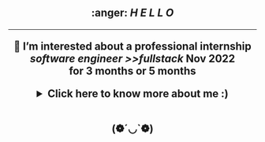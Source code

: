 <h2 align="center">
	:anger: <i>H E L L O </i>
</p>

---

  <p align=center>🍏 I’m interested about a professional internship  <i> software engineer >>fullstack </i>
	 Nov 2022 <br>for 3 months or 5 months 

 
	  
	  


</p>

<details>
 <summary>Click here to know more about me :)</summary>

 <div align="center">
 <table><tr><td valign="top" width="50%">
	 
  <br> I 've started  my curriculum at the Holberton School Paris, France in January 2022 
 
  💬 Ask me about anything here.
 
<div class="badge-base LI-profile-badge" data-locale="fr_FR" data-size="medium" data-theme="light" data-type="VERTICAL" data-vanity="siham-b-523a36230" data-version="v1"><a class="badge-base__link LI-simple-link" href="https://fr.linkedin.com/in/siham-b-523a36230?trk=profile-badge">Siham B.</a></div>
 

### Spotify 🎧
![Rosalia](https://spotify-recently-played-readme.vercel.app/api?user=31s7q43tus2y5bvoo26ytdtdt5zm&unique={true|1|on|yes})
 
 </td></tr></table>

                                                                                                          

</div>
  
</details>
 

       
 
 
 <br>


(❁´◡`❁)</p>

